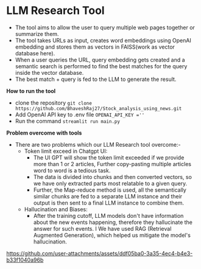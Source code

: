 # LLM Research Tool
- The tool aims to allow the user to query multiple web pages together or summarize them. 
- The tool takes URLs as input, creates word embeddings  using OpenAI embedding and stores them as vectors in FAISS(work as vector database here).
- When a user queries the URL, query embedding gets created and a semantic search is performed to find the best matches for the query inside the vector database.
- The best match + query is fed to the LLM to generate the result.

**How to run the tool**
- clone the repository
`git clone https://github.com/BhaveshRaj27/Stock_analysis_using_news.git`
- Add OpenAI API key to .env file `OPENAI_API_KEY =''`
- Run the command `streamlit run main.py`

**Problem overcome with tools**
- There are two problems which our LLM Research tool overcome:-
    -   Token limit exceed in Chatgpt UI:
        - The UI GPT will show the token limit exceeded if we provide more than 1 or 2 articles, Further copy-pasting multiple articles word to word is a tedious 
          task.
        - The data is divided into chunks and then converted vectors, so we have only extracted parts most relatable to a given query.
        - Further, the Map-reduce method is used, all the semantically similar chunks are fed to a separate LLM instance and their output is then sent to a final LLM 
          instance to combine them.
    -   Hallucination and Biases:
        - After the training cutoff, LLM models don't have information about the  new events happening, therefore they hallucinate the answer for such events. I 
          We have used RAG (Retrieval Augmented Generation), which helped us mitigate the model's hallucination.


https://github.com/user-attachments/assets/ddf05ba0-3a35-4ec4-b4e3-b33f1040a96b

